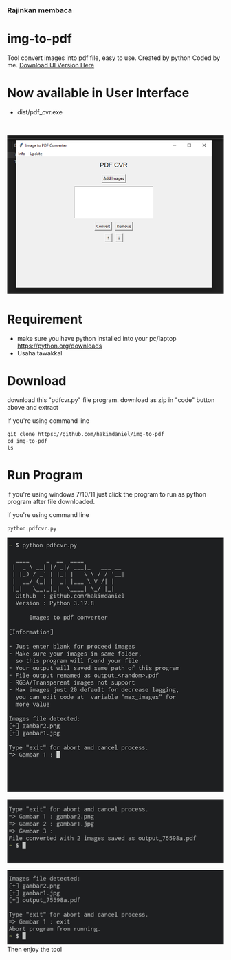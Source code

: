 ### Rajinkan membaca

# img-to-pdf
Tool convert images into pdf file, easy to use. Created by python Coded by me.
<a href="https://hakimdaniel.github.io/img-to-pdf/dist/pdf_cvr.exe">Download UI Version Here</a>

# Now available in User Interface
- dist/pdf_cvr.exe
<br>

![screenshot](img/screenshotbaru.png)

# Requirement
- make sure you have python installed into your pc/laptop https://python.org/downloads
- Usaha tawakkal

# Download
download this "pdfcvr.py" file program.
download as zip in "code" button above and extract

If you're using command line
```shell
git clone https://github.com/hakimdaniel/img-to-pdf
cd img-to-pdf
ls
```

# Run Program

if you're using windows 7/10/11
just click the program to run as python program after file downloaded.

if you're using command line
```shell
python pdfcvr.py
```

![screenshot](img/Screenshot_2024-12-23-10-45-46-053_com.termux-edit.jpg)

![screenshot](img/Screenshot_2024-12-23-10-46-31-589_com.termux-edit.jpg)

![screenshot](img/Screenshot_2024-12-23-10-46-55-277_com.termux-edit.jpg)
Then enjoy the tool
